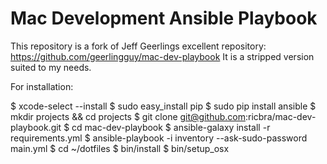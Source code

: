 # Mac Development Ansible Playbook

This repository is a fork of Jeff Geerlings excellent repository: https://github.com/geerlingguy/mac-dev-playbook
It is a stripped version suited to my needs.

For installation:
 
  $ xcode-select --install
  $ sudo easy_install pip
  $ sudo pip install ansible
  $ mkdir projects && cd projects
  $ git clone git@github.com:ricbra/mac-dev-playbook.git
  $ cd mac-dev-playbook
  $ ansible-galaxy install -r requirements.yml
  $ ansible-playbook -i inventory --ask-sudo-password main.yml
  $ cd ~/dotfiles
  $ bin/install
  $ bin/setup_osx

